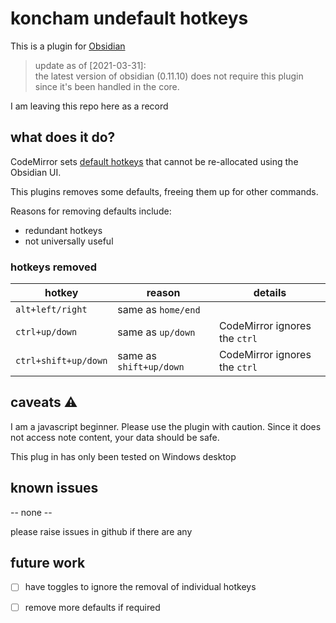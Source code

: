 # koncham undefault hotkeys

This is a plugin for [Obsidian](https://obsidian.md)

>update as of [2021-03-31]:\
>the latest version of obsidian (0.11.10) does not require this plugin since it's been handled in the core.

I am leaving this repo here as a record

## what does it do?

CodeMirror sets [default hotkeys](https://codemirror.net/doc/manual.html#commands) that cannot be re-allocated using the Obsidian UI.

This plugins removes some defaults, freeing them up for other commands.

Reasons for removing defaults include:
+ redundant hotkeys
+ not universally useful

### hotkeys removed

| hotkey | reason | details |
| --- | --- | --- |
| `alt+left/right` | same as `home/end` |
| `ctrl+up/down` | same as `up/down` | CodeMirror ignores the `ctrl` |
| `ctrl+shift+up/down` | same as `shift+up/down` | CodeMirror ignores the `ctrl` |


## caveats ⚠

I am a javascript beginner. Please use the plugin with caution. Since it does not access note content, your data should be safe.

This plug in has only been tested on Windows desktop


## known issues

-- none --

please raise issues in github if there are any


## future work

+ [ ]  have toggles to ignore the removal of individual hotkeys
+ [ ]  remove more defaults if required



